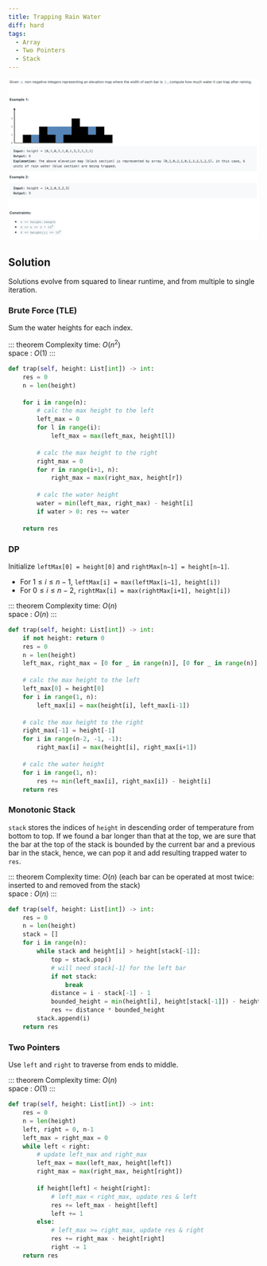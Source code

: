 ```yaml
---
title: Trapping Rain Water
diff: hard
tags:
  - Array
  - Two Pointers
  - Stack
---
```


<img class="medium-zoom" src="/algo/trapping-rain-water.png" alt="https://leetcode.com/problems/trapping-rain-water">

## Solution

Solutions evolve from squared to linear runtime, and from multiple to single iteration.

### Brute Force (TLE)

Sum the water heights for each index.

::: theorem Complexity
time: $O(n^2)$  
space : $O(1)$
:::

```py
def trap(self, height: List[int]) -> int:
    res = 0
    n = len(height)

    for i in range(n):
        # calc the max height to the left
        left_max = 0
        for l in range(i):
            left_max = max(left_max, height[l])

        # calc the max height to the right
        right_max = 0
        for r in range(i+1, n):
            right_max = max(right_max, height[r])

        # calc the water height
        water = min(left_max, right_max) - height[i]
        if water > 0: res += water

    return res
```

### DP

Initialize `leftMax[0] = height[0]` and `rightMax[n−1] = height[n−1]`.

- For $1 \le i \le n-1$, `leftMax[i] = max(leftMax[i−1], height[i])`
- For $0 \le i \le n-2$, `rightMax[i] = max(rightMax[i+1], height[i])`

::: theorem Complexity
time: $O(n)$  
space : $O(n)$
:::

```py
def trap(self, height: List[int]) -> int:
    if not height: return 0
    res = 0
    n = len(height)
    left_max, right_max = [0 for _ in range(n)], [0 for _ in range(n)]

    # calc the max height to the left
    left_max[0] = height[0]
    for i in range(1, n):
        left_max[i] = max(height[i], left_max[i-1])

    # calc the max height to the right
    right_max[-1] = height[-1]
    for i in range(n-2, -1, -1):
        right_max[i] = max(height[i], right_max[i+1])

    # calc the water height
    for i in range(1, n):
        res += min(left_max[i], right_max[i]) - height[i]
    return res
```

### Monotonic Stack

`stack` stores the indices of `height` in descending order of temperature from bottom to top. If we found a bar longer than that at the top, we are sure that the bar at the top of the stack is bounded by the current bar and a previous bar in the stack, hence, we can pop it and add resulting trapped water to `res`.

::: theorem Complexity
time: $O(n)$ (each bar can be operated at most twice: inserted to and removed from the stack)  
space : $O(n)$
:::

```py
def trap(self, height: List[int]) -> int:
    res = 0
    n = len(height)
    stack = []
    for i in range(n):
        while stack and height[i] > height[stack[-1]]:
            top = stack.pop()
            # will need stack[-1] for the left bar
            if not stack:
                break
            distance = i - stack[-1] - 1
            bounded_height = min(height[i], height[stack[-1]]) - height[top]
            res += distance * bounded_height
        stack.append(i)
    return res
```

### Two Pointers

Use `left` and `right` to traverse from ends to middle.

::: theorem Complexity
time: $O(n)$  
space : $O(1)$
:::

```py
def trap(self, height: List[int]) -> int:
    res = 0
    n = len(height)
    left, right = 0, n-1
    left_max = right_max = 0
    while left < right:
        # update left_max and right_max
        left_max = max(left_max, height[left])
        right_max = max(right_max, height[right])

        if height[left] < height[right]:
            # left_max < right_max, update res & left
            res += left_max - height[left]
            left += 1
        else:
            # left_max >= right_max, update res & right
            res += right_max - height[right]
            right -= 1
    return res
```
